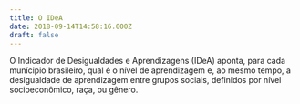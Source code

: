 ```yaml
---
title: O IDeA
date: 2018-09-14T14:58:16.000Z
draft: false
---
```

O Indicador de Desigualdades e Aprendizagens (IDeA) aponta, para cada munícipio brasileiro, qual é o nível de aprendizagem e, ao mesmo tempo, a desigualdade de aprendizagem  entre grupos sociais, definidos por nível socioeconômico, raça, ou gênero.
